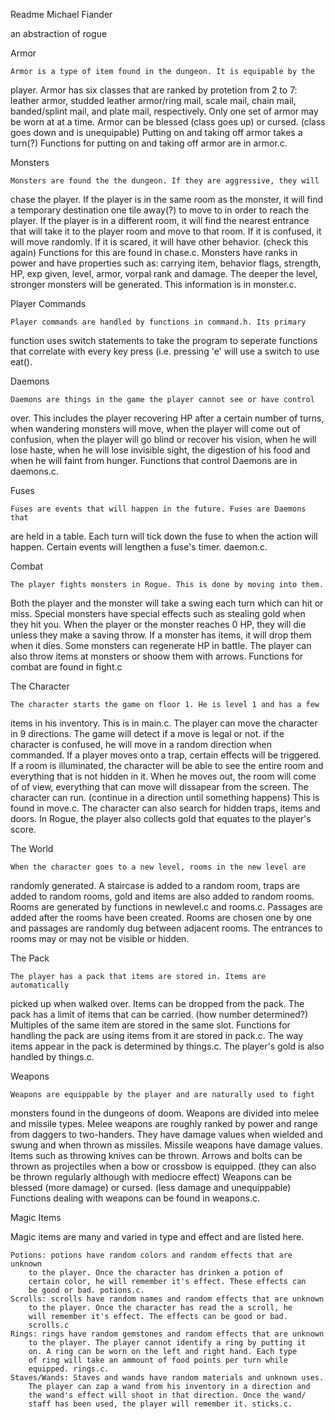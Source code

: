 Readme
Michael Fiander

an abstraction of rogue

Armor

	Armor is a type of item found in the dungeon. It is equipable by the
player. Armor has six classes that are ranked by protetion from 2 to 7: leather
armor, studded leather armor/ring mail, scale mail, chain mail, banded/splint
mail, and plate mail, respectively. Only one set of armor may be worn at at a
time. Armor can be blessed (class goes up) or cursed. (class goes down and is
unequipable) Putting on and taking off armor takes a turn(?) Functions for
putting on and taking off armor are in armor.c.

Monsters

	Monsters are found the the dungeon. If they are aggressive, they will
chase the player. If the player is in the same room as the monster, it will
find a temporary destination one tile away(?) to move to in order to reach the
player. If the player is in a different room, it will find the nearest entrance
that will take it to the player room and move to that room. If it is confused,
it will move randomly. If it is scared, it will have other behavior. (check
this again) Functions for this are found in chase.c. Monsters have ranks in
power and have properties such as: carrying item, behavior flags, strength, HP,
exp given, level, armor, vorpal rank and damage. The deeper the level, stronger
monsters will be generated. This information is in monster.c. 

Player Commands

	Player commands are handled by functions in command.h. Its primary
function uses switch statements to take the program to seperate functions
that correlate with every key press (i.e. pressing 'e' will use a switch to use
eat().

Daemons

	Daemons are things in the game the player cannot see or have control
over. This includes the player recovering HP after a certain number of turns,
when wandering monsters will move, when the player will come out of confusion,
when the player will go blind or recover his vision, when he will lose haste,
when he will lose invisible sight, the digestion of his food and when he will
faint from hunger. Functions that control Daemons are in daemons.c.

Fuses

	Fuses are events that will happen in the future. Fuses are Daemons that
are held in a table. Each turn will tick down the fuse to when the action will
happen. Certain events will lengthen a fuse's timer. daemon.c.

Combat

	The player fights monsters in Rogue. This is done by moving into them.
Both the player and the monster will take a swing each turn which can hit or
miss. Special monsters have special effects such as stealing gold when they hit
you. When the player or the monster reaches 0 HP, they will die unless they
make a saving throw. If a monster has items, it will drop them when it dies.
Some monsters can regenerate HP in battle. The player can also throw items at
monsters or shoow them with arrows. Functions for combat are found in fight.c

The Character

	The character starts the game on floor 1. He is level 1 and has a few
items in his inventory. This is in main.c. The player can move the character in
9 directions. The game will detect if a move is legal or not. if the character
is confused, he will move in a random direction when commanded. If a player
moves onto a trap, certain effects will be triggered. If a room is illuminated,
the character will be able to see the entire room and everything that is not
hidden in it. When he moves out, the room will come of of view, everything that
can move will dissapear from the screen. The character can run. (continue in a
direction until something happens) This is found in move.c. The character can
also search for hidden traps, items and doors. In Rogue, the player also
collects gold that equates to the player's score.

The World

	When the character goes to a new level, rooms in the new level are
randomly generated. A staircase is added to a random room, traps are added
to random rooms, gold and items are also added to random rooms. Rooms are generated
by functions in newlevel.c and rooms.c.
	Passages are added after the rooms have been created. Rooms are chosen
one by one and passages are randomly dug between adjacent rooms. The entrances
to rooms may or may not be visible or hidden.

The Pack

	The player has a pack that items are stored in. Items are automatically
picked up when walked over. Items can be dropped from the pack. The pack has a
limit of items that can be carried. (how number determined?) Multiples of the same
item are stored in the same slot. Functions for handling the pack are using
items from it are stored in pack.c. The way items appear in the pack is
determined by things.c. The player's gold is also handled by things.c.

Weapons

	Weapons are equippable by the player and are naturally used to fight
monsters found in the dungeons of doom. Weapons are divided into melee and
missile types. Melee weapons are roughly ranked by power and range from daggers
to two-handers. They have damage values when wielded and swung and when thrown
as missiles. Missile weapons have damage values. Items such as throwing knives
can be thrown. Arrows and bolts can be thrown as projectiles when a bow or
crossbow is equipped. (they can also be thrown regularly although with mediocre
effect) Weapons can be blessed (more damage) or cursed. (less damage and
unequippable) Functions dealing with weapons can be found in weapons.c.

Magic Items

Magic items are many and varied in type and effect and are listed here.

	Potions: potions have random colors and random effects that are unknown
		to the player. Once the character has drinken a potion of
		certain color, he will remember it's effect. These effects can
		be good or bad. potions.c.
	Scrolls: scrolls have random names and random effects that are unknown
		to the player. Once the character has read the a scroll, he
		will remember it's effect. The effects can be good or bad.
		scrolls.c
	Rings: rings have random gemstones and random effects that are unknown
		to the player. The player cannot identify a ring by putting it
		on. A ring can be worn on the left and right hand. Each type
		of ring will take an ammount of food points per turn while
		equipped. rings.c.
	Staves/Wands: Staves and wands have random materials and unknown uses.
		The player can zap a wand from his inventory in a direction and
		the wand's effect will shoot in that direction. Once the wand/
		staff has been used, the player will remember it. sticks.c.
